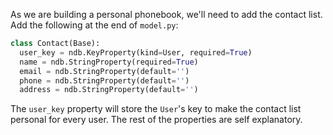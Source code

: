 As we are building a personal phonebook, we'll need to add the contact list.
Add the following at the end of `model.py`:

```python
class Contact(Base):
  user_key = ndb.KeyProperty(kind=User, required=True)
  name = ndb.StringProperty(required=True)
  email = ndb.StringProperty(default='')
  phone = ndb.StringProperty(default='')
  address = ndb.StringProperty(default='')
```

The `user_key` property will store the `User`'s key to
make the contact list personal for every user. The rest of the properties are
self explanatory.
